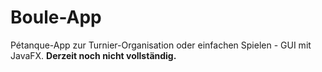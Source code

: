 # Boule-App

Pétanque-App zur Turnier-Organisation oder einfachen Spielen - GUI mit JavaFX.
**Derzeit noch nicht vollständig.**
